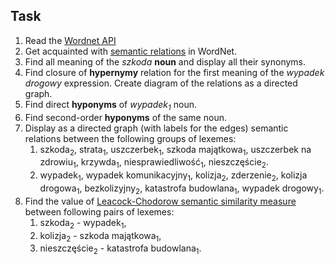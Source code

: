 ## Task

1. Read the [Wordnet API](http://api.slowosiec.clarin-pl.eu/docs/index.html)
1. Get acquainted with [semantic relations](http://nlp.pwr.wroc.pl/narzedzia-i-zasoby/narzedzia/disaster/25-wiedza/81-relacje-w-slowosieci) in WordNet.
1. Find all meaning of the _szkoda_ **noun** and display all their synonyms.
1. Find closure of **hypernymy** relation for the first meaning of the _wypadek drogowy_ expression.
   Create diagram of the relations as a directed graph.
1. Find direct **hyponyms** of _wypadek<sub>1</sub>_ noun.
1. Find second-order **hyponyms** of the same noun.
1. Display as a directed graph (with labels for the edges) semantic relations between the following groups of lexemes:
   1. szkoda<sub>2</sub>, strata<sub>1</sub>, uszczerbek<sub>1</sub>, szkoda majątkowa<sub>1</sub>, 
      uszczerbek na zdrowiu<sub>1</sub>, krzywda<sub>1</sub>, niesprawiedliwość<sub>1</sub>, nieszczęście<sub>2</sub>.
   1. wypadek<sub>1</sub>, wypadek komunikacyjny<sub>1</sub>, kolizja<sub>2</sub>, zderzenie<sub>2</sub>,
      kolizja drogowa<sub>1</sub>, bezkolizyjny<sub>2</sub>, katastrofa budowlana<sub>1</sub>, wypadek
      drogowy<sub>1</sub>.
1. Find the value of [Leacock-Chodorow semantic similarity measure](ftp://www-vhost.cs.toronto.edu/public_html/public_html/pub/gh/Budanitsky+Hirst-2001.pdf)
   between following pairs of lexemes:
   1. szkoda<sub>2</sub> - wypadek<sub>1</sub>,
   1. kolizja<sub>2</sub> - szkoda majątkowa<sub>1</sub>,
   1. nieszczęście<sub>2</sub> - katastrofa budowlana<sub>1</sub>.

